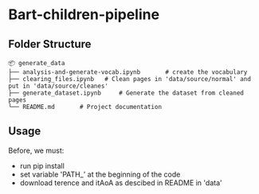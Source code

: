 # Bart-children-pipeline

## Folder Structure

```
📦 generate_data
├── analysis-and-generate-vocab.ipynb       # create the vocabulary
├── clearing_files.ipynb   # Clean pages in 'data/source/normal' and put in 'data/source/cleanes'
├── generate_dataset.ipynb     # Generate the dataset from cleaned pages
└── README.md       # Project documentation
```
## Usage

Before, we must:
- run pip install
- set variable 'PATH_' at the beginning of the code
- download terence and itAoA as descibed in README in 'data'
